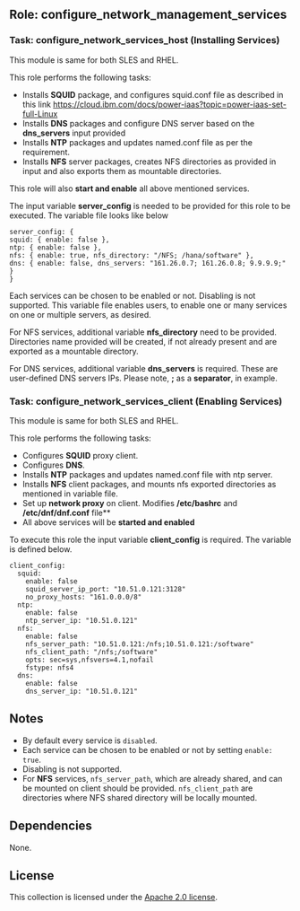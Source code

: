 ## Role: configure_network_management_services

### Task: configure_network_services_host (Installing Services)

This module is same for both SLES and RHEL.

This role performs the following tasks:
- Installs **SQUID** package, and configures squid.conf file as described in this link https://cloud.ibm.com/docs/power-iaas?topic=power-iaas-set-full-Linux
- Installs **DNS** packages and configure DNS server based on the **dns_servers** input provided
- Installs **NTP** packages and updates named.conf file as per the requirement.
- Installs **NFS** server packages, creates NFS directories as provided in input and also exports them as mountable directories.

This role will also **start and enable** all above mentioned services.


The input variable **server_config** is needed to be provided for this role to be executed. The variable file looks like below
```
server_config: {
squid: { enable: false },
ntp: { enable: false },
nfs: { enable: true, nfs_directory: "/NFS; /hana/software" },
dns: { enable: false, dns_servers: "161.26.0.7; 161.26.0.8; 9.9.9.9;" }
}
```
Each services can be chosen to be enabled or not. Disabling is not supported. This variable file enables users, to enable one or many services on one or multiple servers, as desired.

For NFS services, additional variable **nfs_directory** need to be provided. Directories name provided will be created, if not already present and are exported as a mountable directory.

For DNS services, additional variable **dns_servers** is required. These are user-defined DNS servers IPs. Please note, **;** as a **separator**, in example.

### Task: configure_network_services_client (Enabling Services)

This module is same for both SLES and RHEL.

This role performs the following tasks:
- Configures **SQUID** proxy client.
- Configures **DNS**.
- Installs **NTP** packages and updates named.conf file with ntp server.
- Installs **NFS** client packages, and mounts nfs exported directories as mentioned in variable file.
- Set up **network proxy** on client. Modifies **/etc/bashrc** and **/etc/dnf/dnf.conf** file**
- All above services will be **started and enabled**

To execute this role the input variable **client_config** is required. The variable is defined below.

```
client_config:
  squid:
    enable: false
    squid_server_ip_port: "10.51.0.121:3128"
    no_proxy_hosts: "161.0.0.0/8"
  ntp:
    enable: false
    ntp_server_ip: "10.51.0.121"
  nfs:
    enable: false
    nfs_server_path: "10.51.0.121:/nfs;10.51.0.121:/software"
    nfs_client_path: "/nfs;/software"
    opts: sec=sys,nfsvers=4.1,nofail
    fstype: nfs4
  dns:
    enable: false
    dns_server_ip: "10.51.0.121"
```

## Notes
- By default every service is `disabled`.
- Each service can be chosen to be enabled or not by setting `enable: true`.
- Disabling is not supported.
- For **NFS** services, `nfs_server_path`, which are already shared, and can be mounted on client should be provided. `nfs_client_path` are directories where NFS shared directory will be locally mounted.

## Dependencies

None.

## License

This collection is licensed under the [Apache 2.0 license](http://www.apache.org/licenses/LICENSE-2.0).